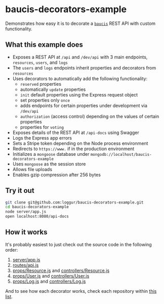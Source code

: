 # baucis-decorators-example
Demonstrates how easy it is to decorate a [`baucis`](https://github.com/loggur?query=baucis-decorator-) REST API with custom functionality.

## What this example does
* Exposes a REST API at `/api` and `/dev/api` with 3 main endpoints, `resources`, `users`, and `logs`
* The `users` and `logs` endpoints inherit properties and decorators from `resources`
* Uses decorators to automatically add the following functionality:
  * `reserved` properties
  * automatically `update` properties
  * `init` default properties using the Express request object
  * set properties only `once`
  * adds endpoints for certain properties under development via `/dev/api`
  * `authorization` (access control) depending on the values of certain properties
  * properties for `voting`
* Exposes details of the REST API at `/api-docs` using Swagger
* Logs the Express app errors
* Sets a Stripe token depending on the Node process environment
* Redirects to `https://www.` if in the production environment
* Initializes a `mongoose` database under `mongodb://localhost/baucis-decorators-example`
* Uses `mongoose` as the session store
* Allows file uploads
* Enables gzip compression after 256 bytes

## Try it out
```bash
git clone git@github.com:loggur/baucis-decorators-example.git
cd baucis-decorators-example
node server/app.js
open localhost:8080/api-docs
```

## How it works
It's probably easiest to just check out the source code in the following order:

1. [server/app.js](https://github.com/loggur/baucis-decorators-example/blob/master/server/app.js)
2. [routes/api.js](https://github.com/loggur/baucis-decorators-example/blob/master/routes/api.js)
3. [props/Resource.js](https://github.com/loggur/baucis-decorators-example/blob/master/props/Resource.js) and [controllers/Resource.js](https://github.com/loggur/baucis-decorators-example/blob/master/controllers/Resource.js)
4. [props/User.js](https://github.com/loggur/baucis-decorators-example/blob/master/props/User.js) and [controllers/User.js](https://github.com/loggur/baucis-decorators-example/blob/master/controllers/User.js)
5. [props/Log.js](https://github.com/loggur/baucis-decorators-example/blob/master/props/Log.js) and [controllers/Log.js](https://github.com/loggur/baucis-decorators-example/blob/master/controllers/Log.js)

And to see how each decorator works, check each repository within [this list](https://github.com/loggur?query=baucis-decorator-).